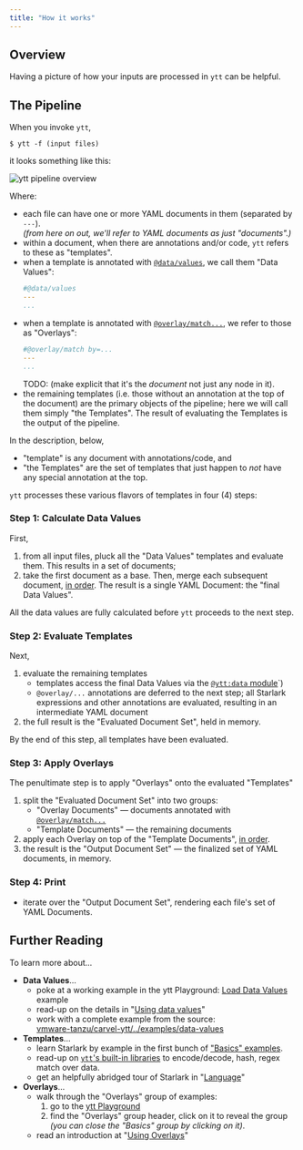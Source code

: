 ```yaml
---
title: "How it works"
---
```


## Overview

Having a picture of how your inputs are processed in `ytt` can be helpful.

## The Pipeline

When you invoke `ytt`, 

```console
$ ytt -f (input files)
```

it looks something like this:

![ytt pipeline overview](/images/ytt/ytt-pipeline-overview.jpg)
<!-- source: https://miro.com/app/board/o9J_lIfcKZY=/?moveToWidget=3074457357774380591&cot=14 --> 

Where:
- each file can have one or more YAML documents in them (separated by `---`). \
  _(from here on out, we'll refer to YAML documents as just "documents".)_
- within a document, when there are annotations and/or code, `ytt` refers to these as "templates".
- when a template is annotated with [`@data/values`](ytt-data-values.md#declaring-and-using-data-values), we call them "Data Values":
  ```yaml
  #@data/values
  ---
  ...
  ```
- when a template is annotated with [`@overlay/match...`](lang-ref-ytt-overlay.md#overlays-as-files), we refer to those as "Overlays":
  ```yaml
  #@overlay/match by=...
  ---
  ...
  ``` 
    TODO:  (make explicit that it's the _document_ not just any node in it).
- the remaining templates (i.e. those without an annotation at the top of the document) are the primary objects of the pipeline; here we will call them simply "the Templates". The result of evaluating the Templates is the output of the pipeline.

In the description, below,
- "template" is any document with annotations/code, and 
- "the Templates" are the set of templates that just happen to _not_ have any special annotation at the top.

`ytt` processes these various flavors of templates in four (4) steps:

### Step 1: Calculate Data Values

First,

1. from all input files, pluck all the "Data Values" templates and evaluate them. This results in a set of documents;
1. take the first document as a base. Then, merge each subsequent document, [in order](ytt-data-values.md#splitting-data-values-into-multiple-files). The result is a single YAML Document: the "final Data Values".

All the data values are fully calculated before `ytt` proceeds to the next step.

### Step 2: Evaluate Templates

Next,

1. evaluate the remaining templates
    - templates access the final Data Values via the [`@ytt:data` module](lang-ref-ytt.md#data)`)
    - `@overlay/...` annotations are deferred to the next step; all Starlark expressions and other annotations are evaluated, resulting in an intermediate YAML document
1. the full result is the "Evaluated Document Set", held in memory.

By the end of this step, all templates have been evaluated.

### Step 3: Apply Overlays

The penultimate step is to apply "Overlays" onto the evaluated "Templates"

1. split the "Evaluated Document Set" into two groups:
    - "Overlay Documents" — documents annotated with [`@overlay/match...`](lang-ref-ytt-overlay.md#overlays-as-files)
    - "Template Documents" — the remaining documents
1. apply each Overlay on top of the "Template Documents", [in order](lang-ref-ytt-overlay.md#overlay-order).
1. the result is the "Output Document Set" — the finalized set of YAML documents, in memory.

### Step 4: Print
- iterate over the "Output Document Set", rendering each file's set of YAML Documents.

## Further Reading

To learn more about...
- **Data Values**...
  - poke at a working example in the ytt Playground: [Load Data Values](/ytt/#example:example-load-data-values) example
  - read-up on the details in "[Using data values](ytt-data-values.md)"
  - work with a complete example from the source: \
    [vmware-tanzu/carvel-ytt/../examples/data-values](https://github.com/vmware-tanzu/carvel-ytt/tree/develop/examples/data-values)
- **Templates**...
  - learn Starlark by example in the first bunch of ["Basics" examples](/ytt/#example:example-plain-yaml).
  - read-up on [`ytt`'s built-in libraries](lang-ref-ytt.md) to encode/decode, hash, regex match over data.
  - get an helpfully abridged tour of Starlark in "[Language](lang.md)"
- **Overlays**...
  - walk through the "Overlays" group of examples:
    1. go to the [ytt Playground](/ytt/#example:example-match-all-docs)
    2. find the "Overlays" group header, click on it to reveal the group _(you can close the "Basics" group by clicking on it)_.
  - read an introduction at "[Using Overlays](ytt-overlays.md)"

